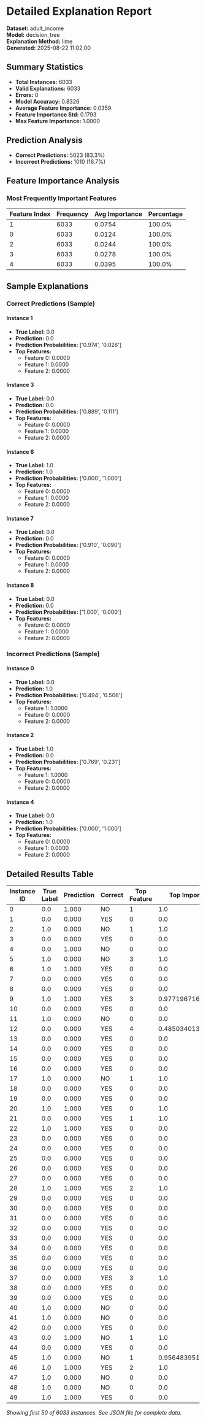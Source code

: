 # Detailed Explanation Report

**Dataset:** adult_income  
**Model:** decision_tree  
**Explanation Method:** lime  
**Generated:** 2025-08-22 11:02:00  

## Summary Statistics

- **Total Instances:** 6033
- **Valid Explanations:** 6033
- **Errors:** 0
- **Model Accuracy:** 0.8326
- **Average Feature Importance:** 0.0359
- **Feature Importance Std:** 0.1793
- **Max Feature Importance:** 1.0000

## Prediction Analysis

- **Correct Predictions:** 5023 (83.3%)
- **Incorrect Predictions:** 1010 (16.7%)

## Feature Importance Analysis

### Most Frequently Important Features

| Feature Index | Frequency | Avg Importance | Percentage |
|---------------|-----------|----------------|------------|
| 1 | 6033 | 0.0754 | 100.0% |
| 0 | 6033 | 0.0124 | 100.0% |
| 2 | 6033 | 0.0244 | 100.0% |
| 3 | 6033 | 0.0278 | 100.0% |
| 4 | 6033 | 0.0395 | 100.0% |

## Sample Explanations

### Correct Predictions (Sample)

#### Instance 1

- **True Label:** 0.0
- **Prediction:** 0.0
- **Prediction Probabilities:** ['0.974', '0.026']
- **Top Features:**
  - Feature 0: 0.0000
  - Feature 1: 0.0000
  - Feature 2: 0.0000

#### Instance 3

- **True Label:** 0.0
- **Prediction:** 0.0
- **Prediction Probabilities:** ['0.889', '0.111']
- **Top Features:**
  - Feature 0: 0.0000
  - Feature 1: 0.0000
  - Feature 2: 0.0000

#### Instance 6

- **True Label:** 1.0
- **Prediction:** 1.0
- **Prediction Probabilities:** ['0.000', '1.000']
- **Top Features:**
  - Feature 0: 0.0000
  - Feature 1: 0.0000
  - Feature 2: 0.0000

#### Instance 7

- **True Label:** 0.0
- **Prediction:** 0.0
- **Prediction Probabilities:** ['0.910', '0.090']
- **Top Features:**
  - Feature 0: 0.0000
  - Feature 1: 0.0000
  - Feature 2: 0.0000

#### Instance 8

- **True Label:** 0.0
- **Prediction:** 0.0
- **Prediction Probabilities:** ['1.000', '0.000']
- **Top Features:**
  - Feature 0: 0.0000
  - Feature 1: 0.0000
  - Feature 2: 0.0000

### Incorrect Predictions (Sample)

#### Instance 0

- **True Label:** 0.0
- **Prediction:** 1.0
- **Prediction Probabilities:** ['0.494', '0.506']
- **Top Features:**
  - Feature 1: 1.0000
  - Feature 0: 0.0000
  - Feature 2: 0.0000

#### Instance 2

- **True Label:** 1.0
- **Prediction:** 0.0
- **Prediction Probabilities:** ['0.769', '0.231']
- **Top Features:**
  - Feature 1: 1.0000
  - Feature 0: 0.0000
  - Feature 2: 0.0000

#### Instance 4

- **True Label:** 0.0
- **Prediction:** 1.0
- **Prediction Probabilities:** ['0.000', '1.000']
- **Top Features:**
  - Feature 0: 0.0000
  - Feature 1: 0.0000
  - Feature 2: 0.0000

## Detailed Results Table

| Instance ID | True Label | Prediction | Correct | Top Feature | Top Importance |
|-------------|------------|------------|---------|-------------|----------------|
| 0 | 0.0 | 1.000 | NO | 1 | 1.0 |
| 1 | 0.0 | 0.000 | YES | 0 | 0.0 |
| 2 | 1.0 | 0.000 | NO | 1 | 1.0 |
| 3 | 0.0 | 0.000 | YES | 0 | 0.0 |
| 4 | 0.0 | 1.000 | NO | 0 | 0.0 |
| 5 | 1.0 | 0.000 | NO | 3 | 1.0 |
| 6 | 1.0 | 1.000 | YES | 0 | 0.0 |
| 7 | 0.0 | 0.000 | YES | 0 | 0.0 |
| 8 | 0.0 | 0.000 | YES | 0 | 0.0 |
| 9 | 1.0 | 1.000 | YES | 3 | 0.9771967163271512 |
| 10 | 0.0 | 0.000 | YES | 0 | 0.0 |
| 11 | 1.0 | 0.000 | NO | 0 | 0.0 |
| 12 | 0.0 | 0.000 | YES | 4 | 0.4850340136054422 |
| 13 | 0.0 | 0.000 | YES | 0 | 0.0 |
| 14 | 0.0 | 0.000 | YES | 0 | 0.0 |
| 15 | 0.0 | 0.000 | YES | 0 | 0.0 |
| 16 | 0.0 | 0.000 | YES | 0 | 0.0 |
| 17 | 1.0 | 0.000 | NO | 1 | 1.0 |
| 18 | 0.0 | 0.000 | YES | 0 | 0.0 |
| 19 | 0.0 | 0.000 | YES | 0 | 0.0 |
| 20 | 1.0 | 1.000 | YES | 0 | 1.0 |
| 21 | 0.0 | 0.000 | YES | 1 | 1.0 |
| 22 | 1.0 | 1.000 | YES | 0 | 0.0 |
| 23 | 0.0 | 0.000 | YES | 0 | 0.0 |
| 24 | 0.0 | 0.000 | YES | 0 | 0.0 |
| 25 | 0.0 | 0.000 | YES | 0 | 0.0 |
| 26 | 0.0 | 0.000 | YES | 0 | 0.0 |
| 27 | 0.0 | 0.000 | YES | 0 | 0.0 |
| 28 | 1.0 | 1.000 | YES | 2 | 1.0 |
| 29 | 0.0 | 0.000 | YES | 0 | 0.0 |
| 30 | 0.0 | 0.000 | YES | 0 | 0.0 |
| 31 | 0.0 | 0.000 | YES | 0 | 0.0 |
| 32 | 0.0 | 0.000 | YES | 0 | 0.0 |
| 33 | 0.0 | 0.000 | YES | 0 | 0.0 |
| 34 | 0.0 | 0.000 | YES | 0 | 0.0 |
| 35 | 0.0 | 0.000 | YES | 0 | 0.0 |
| 36 | 0.0 | 0.000 | YES | 0 | 0.0 |
| 37 | 0.0 | 0.000 | YES | 3 | 1.0 |
| 38 | 0.0 | 0.000 | YES | 0 | 0.0 |
| 39 | 0.0 | 0.000 | YES | 0 | 0.0 |
| 40 | 1.0 | 0.000 | NO | 0 | 0.0 |
| 41 | 1.0 | 0.000 | NO | 0 | 0.0 |
| 42 | 0.0 | 0.000 | YES | 0 | 0.0 |
| 43 | 0.0 | 1.000 | NO | 1 | 1.0 |
| 44 | 0.0 | 0.000 | YES | 0 | 0.0 |
| 45 | 1.0 | 0.000 | NO | 1 | 0.9564839518150214 |
| 46 | 1.0 | 1.000 | YES | 2 | 1.0 |
| 47 | 1.0 | 0.000 | NO | 0 | 0.0 |
| 48 | 1.0 | 0.000 | NO | 0 | 0.0 |
| 49 | 1.0 | 1.000 | YES | 0 | 0.0 |

*Showing first 50 of 6033 instances. See JSON file for complete data.*
